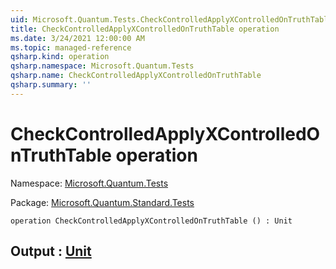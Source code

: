 ```yaml
---
uid: Microsoft.Quantum.Tests.CheckControlledApplyXControlledOnTruthTable
title: CheckControlledApplyXControlledOnTruthTable operation
ms.date: 3/24/2021 12:00:00 AM
ms.topic: managed-reference
qsharp.kind: operation
qsharp.namespace: Microsoft.Quantum.Tests
qsharp.name: CheckControlledApplyXControlledOnTruthTable
qsharp.summary: ''
---
```


# CheckControlledApplyXControlledOnTruthTable operation

Namespace: [Microsoft.Quantum.Tests](xref:Microsoft.Quantum.Tests)

Package: [Microsoft.Quantum.Standard.Tests](https://nuget.org/packages/Microsoft.Quantum.Standard.Tests)




```qsharp
operation CheckControlledApplyXControlledOnTruthTable () : Unit
```


## Output : [Unit](xref:microsoft.quantum.lang-ref.unit)

